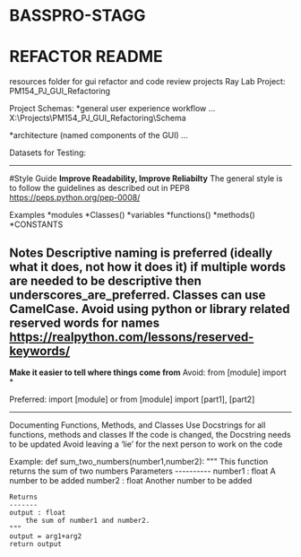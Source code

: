 # BASSPRO-STAGG
# REFACTOR README

resources folder for  gui refactor and code review projects
Ray Lab Project: PM154_PJ_GUI_Refactoring

Project Schemas: 
*general user experience workflow
...
X:\Projects\PM154_PJ_GUI_Refactoring\Schema

*architecture (named components of the GUI)
...

Datasets for Testing: 


-----
#Style Guide
**Improve Readability, Improve Reliabilty**
The general style is to follow the guidelines as described out in PEP8
https://peps.python.org/pep-0008/

Examples
*modules
*Classes()
*variables
*functions()
*methods()
*CONSTANTS

Notes 
Descriptive naming is preferred (ideally what it does, not how it does it)
if multiple words are needed to be descriptive then underscores_are_preferred. Classes can use CamelCase.
Avoid using python or library related reserved words for names https://realpython.com/lessons/reserved-keywords/ 
-----
**Make it easier to tell where things come from**
Avoid:
from [module] import *

Preferred:
import [module]
or
from [module] import [part1], [part2]

-----
Documenting Functions, Methods, and Classes
Use Docstrings for all functions, methods and classes
If the code is changed, the Docstring needs to be updated
Avoid leaving a ‘lie’ for the next person to work on the code

Example:
def sum_two_numbers(number1,number2):
    """
    This function returns the sum of two numbers
    Parameters
    ----------
    number1 : float
        A number to be added
    number2 : float
        Another number to be added

    Returns
    -------
    output : float
        the sum of number1 and number2.
    """
    output = arg1+arg2
    return output





